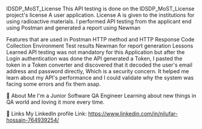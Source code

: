 IDSDP_MoST_License
This API testing is done on the IDSDP_MoST_License project's license A user application. License A is given to the institutions for using radioactive materials. I performed API testing from the applicant end using Postman and generated a report using Newman

Features that are used in Postman
HTTP method and HTTP Response Code
Collection
Environment
Test results
Newman for report generation
Lessons Learned
API testing was not mandatory for this Application but after the Login authentication was done the API generated a Token, I pasted the token in a Token converter and discovered that it decoded the user's email address and password directly, Which is a security concern. It helped me learn about my API's performance and I could validate why the system was facing some errors and fix them asap.

🚀 About Me
I'm a Junior Software QA Engineer Learning about new things in QA world and loving it more every time.

🔗 Links
My LinkedIn profile Link: https://www.linkedin.com/in/nilufar-hossain-764939254/
